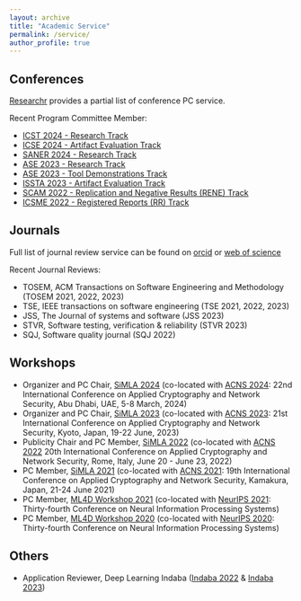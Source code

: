 ```yaml
---
layout: archive
title: "Academic Service"
permalink: /service/
author_profile: true
---
```


Conferences
-------------------------------------

[Researchr](https://conf.researchr.org/profile/ezekielsoremekun) provides a partial list of conference PC service. 

Recent Program Committee Member: 

*  [ICST 2024 - Research Track](https://conf.researchr.org/track/icst-2024/icst-2024-papers)
*  [ICSE 2024 - Artifact Evaluation Track](https://conf.researchr.org/track/icse-2024/icse-2024-artifact-evaluation)
*  [SANER 2024 - Research Track](https://conf.researchr.org/track/saner-2024/saner-2024-papers)
*  [ASE 2023 - Research Track](https://conf.researchr.org/track/ase-2023/ase-2023-papers?)
*  [ASE 2023 - Tool Demonstrations Track](https://conf.researchr.org/track/ase-2023/ase-2023-tool-demonstrations?)
*  [ISSTA 2023 - Artifact Evaluation Track](https://2023.issta.org/track/issta-2023-artifact-evaluation)
*  [SCAM 2022 - Replication and Negative Results (RENE) Track](https://www.ieee-scam.org/2022/#pc)
*  [ICSME 2022 - Registered Reports (RR) Track](https://cyprusconferences.org/icsme2022/registered-reports-track/)


Journals
-----------------------------

Full list of journal review service can be found on [orcid](https://orcid.org/0000-0002-0039-8106) or [web of science](https://www.webofscience.com/wos/author/record/ADE-1138-2022) 

Recent Journal Reviews:

*  TOSEM, ACM Transactions on Software Engineering and Methodology (TOSEM 2021, 2022, 2023)
*  TSE,  IEEE transactions on software engineering (TSE 2021, 2022, 2023)
*  JSS, The Journal of systems and software (JSS 2023)
*  STVR,  Software testing, verification & reliability (STVR 2023)
*  SQJ,  Software quality journal (SQJ 2022)


Workshops 
--------------------------------------------------------
* Organizer and PC Chair, [SiMLA 2024](https://simla-workshop.github.io/Simla2024/) (co-located with [ACNS 2024](https://wp.nyu.edu/acns2024/workshops-accepted/): 22nd International Conference on Applied Cryptography and Network Security,  Abu Dhabi, UAE,  5-8 March, 2024)
* Organizer and PC Chair, [SiMLA 2023](https://simla-workshop.github.io/Simla2023/) (co-located with [ACNS 2023](https://sulab-sever.u-aizu.ac.jp/ACNS2023/call_workshops.html): 21st International Conference on Applied Cryptography and Network Security, Kyoto, Japan,  19-22 June, 2023)
* Publicity Chair and PC Member, [SiMLA 2022](https://asset-group.github.io/simla2022/) (co-located with [ACNS 2022](https://sites.google.com/di.uniroma1.it/acns2022/workshops?authuser=0) 20th International Conference on
Applied Cryptography and Network Security, Rome, Italy, June 20 - June 23, 2022)
* PC Member, [SiMLA 2021](https://asset-group.github.io/simla2021/) (co-located with [ACNS 2021](http://sulab-sever.u-aizu.ac.jp/ACNS2021/): 19th International Conference on Applied Cryptography and Network Security,
Kamakura, Japan,  21-24 June 2021)
* PC Member, [ML4D Workshop 2021](https://ml4d.notion.site/Machine-Learning-for-the-Developing-World-ML4D-2021-548251eab3df4517819c4742c2e5c853) (co-located with [NeurIPS 2021](https://nips.cc/Conferences/2021): Thirty-fourth Conference on Neural Information Processing Systems)
* PC Member, [ML4D Workshop 2020](https://neurips.cc/virtual/2020/public/workshop_16139.html) (co-located with [NeurIPS 2020](https://nips.cc/Conferences/2020): Thirty-fourth Conference on Neural Information Processing Systems)

Others 
-------
* Application Reviewer, Deep Learning Indaba ([Indaba 2022](https://deeplearningindaba.com/2022/) & [Indaba 2023](https://deeplearningindaba.com/2023/))

